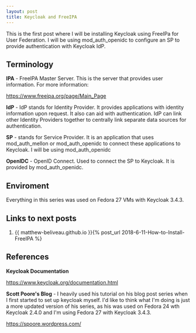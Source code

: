 ```yaml
---
layout: post
title: Keycloak and FreeIPA
---
```


This is the first post where I will be installing Keycloak using FreeIPa for User Federation. I will be using mod_auth_openidc to configure an SP to provide authentication with Keycloak IdP. 

## Terminology

**IPA** - FreeIPA Master Server. This is the server that provides user information. For more information:

<https://www.freeipa.org/page/Main_Page>

**IdP** - IdP stands for Identity Provider. It provides applications with identity information upon request. It also can aid with authentication. IdP can link other Identity Providers together to centrally link separate data sources for authentication. 

**SP** - stands for Service Provider. It is an application that uses mod_auth_mellon or mod_auth_openidc to connect these applications to Keycloak. I will be using mod_auth_openidc

**OpenIDC** - OpenID Connect. Used to connect the SP to Keycloak. It is provided by mod_auth_openidc. 

## Enviroment

Everything in this series was used on Fedora 27 VMs with Keycloak 3.4.3. 

## Links to next posts
1. {{ matthew-beliveau.github.io }}{% post_url 2018-6-11-How-to-Install-FreeIPA %}

## References 

**Keycloak Documentation** 

<https://www.keycloak.org/documentation.html>

**Scott Poore's Blog** - I heavily used his tutorial on his blog post series when I first started to set up keycloak myself. I'd like to think what I'm doing is just a more updated version of his series, as his was used on Fedora 24 wth Keycloak 2.4.0 and I'm using Fedora 27 with Keycloak 3.4.3.

<https://spoore.wordpress.com/>

